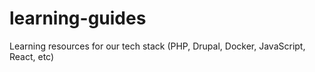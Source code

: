 # learning-guides
Learning resources for our tech stack (PHP, Drupal, Docker, JavaScript, React, etc)
